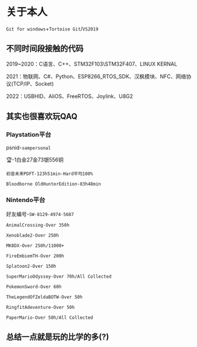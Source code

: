 # 关于本人
`Git for windows`+`Tortoise Git`/`VS2019`

## 不同时间段接触的代码

2019~2020：C语言、C++、STM32F103\STM32F407、LINUX KERNAL

2021：物联网、C#、Python、ESP8266_RTOS_SDK、汉枫模块、NFC、网络协议(TCP/IP、Socket)

2022：USBHID、AliOS、FreeRTOS、Joylink、U8G2



## 其实也很喜欢玩QAQ

### Playstation平台

psnid-`sampersonal`

🏆-1白金27金73银556铜
```
初音未来PDFT-123h51min-Hard平均100%

Bloodborne OldHunterEdition-83h48min
```

###  Nintendo平台

好友编号-`SW-8129-4974-5687`
```
AnimalCrossing-Over 350h

Xenoblade2-Over 250h

MK8DX-Over 250h/11000+

FireEmbiemTH-Over 200h

Splatoon2-Over 150h

SuperMarioOdyssey-Over 70h/All Collected

PokemonSword-Over 60h

TheLegendOfZeldaBOTW-Over 50h

RingfitAdeventure-Over 50h

PaperMario-Over 50h/All Collected
```



## 总结一点就是玩的比学的多(?)


